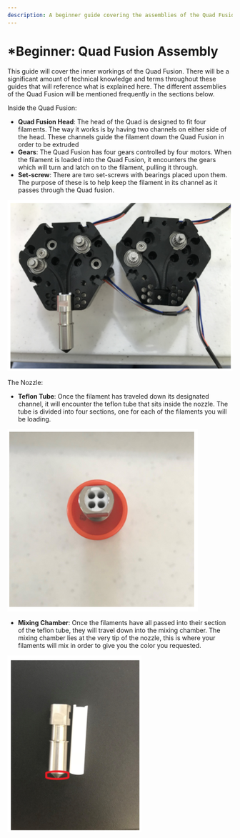 ```yaml
---
description: A beginner guide covering the assemblies of the Quad Fusion.
---
```


# \*Beginner: Quad Fusion Assembly

This guide will cover the inner workings of the Quad Fusion. There will be a significant amount of technical knowledge and terms throughout these guides that will reference what is explained here. The different assemblies of the Quad Fusion will be mentioned frequently in the sections below.

Inside the Quad Fusion:

* **Quad Fusion Head**: The head of the Quad is designed to fit four filaments. The way it works is by having two channels on either side of the head. These channels guide the filament down the Quad Fusion in order to be extruded
* **Gears**: The Quad Fusion has four gears controlled by four motors. When the filament is loaded into the Quad Fusion, it encounters the gears which will turn and latch on to the filament, pulling it through. 
* **Set-screw**: There are two set-screws with bearings placed upon them. The purpose of these is to help keep the filament in its channel as it passes through the Quad fusion.

![](../.gitbook/assets/image%20%2831%29.png)

The Nozzle:

* **Teflon Tube**: Once the filament has traveled down its designated channel, it will encounter the teflon tube that sits inside the nozzle. The tube is divided into four sections, one for each of the filaments you will be loading.

![](../.gitbook/assets/image%20%2821%29.png)

* **Mixing Chamber**: Once the filaments have all passed into their section of the teflon tube, they will travel down into the mixing chamber. The mixing chamber lies at the very tip of the nozzle, this is where your filaments will mix in order to give you the color you requested. 

![](../.gitbook/assets/image%20%2835%29.png)

